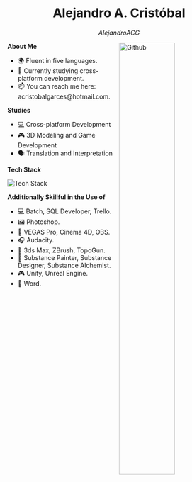 <h1 align="center">Alejandro A. Cristóbal</h1>
<p align="center"><i>AlejandroACG</i></p>

<img width="50%" align="right" alt="Github" src="https://cdn.dribbble.com/users/730703/screenshots/6581243/avento.gif">

<p><strong>About Me</strong></p>
<ul>
  <li>🌍 Fluent in five languages.</li>
  <li>🌱 Currently studying cross-platform development.</li>
  <li>📫 You can reach me here: acristobalgarces@hotmail.com.</li>
</ul>

<p><strong>Studies</strong></p>
<ul>
  <li>💻 Cross-platform Development</li>
  <li>🎮 3D Modeling and Game Development</li>
  <li>🗣️ Translation and Interpretation</li>
</ul>

<p><strong>Tech Stack</strong></p>
<img src="https://skillicons.dev/icons?i=java,php,opencv,html,css,javascript,bootstrap,mysql,hibernate,mongodb,postman,maven,gradle,idea,visualstudio,vscode,androidstudio,phpstorm,docker,kubernetes,aws,selenium,spring,regex,git,github,githubactions,jenkins,bash,powershell&perline=7" alt="Tech Stack">

<p><strong>Additionally Skillful in the Use of</strong></p>
<ul>
  <li>💻 Batch, SQL Developer, Trello.</li>
  <li>🖼️ Photoshop.</li>
  <li>🎥 VEGAS Pro, Cinema 4D, OBS.</li>
  <li>🎧 Audacity.</li>
  <li>🧵 3ds Max, ZBrush, TopoGun.</li>
  <li>🎨 Substance Painter, Substance Designer, Substance Alchemist.</li>
  <li>🎮 Unity, Unreal Engine.</li>
  <li>📎 Word.</li>
</ul>
